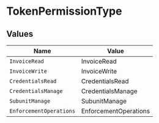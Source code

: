 # TokenPermissionType


## Values

| Name                    | Value                   |
| ----------------------- | ----------------------- |
| `InvoiceRead`           | InvoiceRead             |
| `InvoiceWrite`          | InvoiceWrite            |
| `CredentialsRead`       | CredentialsRead         |
| `CredentialsManage`     | CredentialsManage       |
| `SubunitManage`         | SubunitManage           |
| `EnforcementOperations` | EnforcementOperations   |